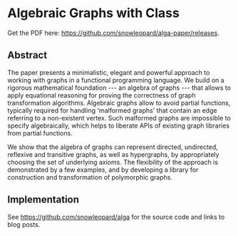 # Algebraic Graphs with Class

Get the PDF here: https://github.com/snowleopard/alga-paper/releases.

## Abstract

The paper presents a minimalistic, elegant and powerful approach to working
with graphs in a functional programming language. We build on a rigorous
mathematical foundation --- an algebra of graphs --- that allows to apply
equational reasoning for proving the correctness of graph transformation
algorithms. Algebraic graphs allow to avoid partial functions, typically
required for handling 'malformed graphs' that contain an edge referring to
a non-existent vertex. Such malformed graphs are impossible to specify
algebraically, which helps to liberate APIs of existing graph libraries
from partial functions.

We show that the algebra of graphs can represent directed, undirected, reflexive
and transitive graphs, as well as hypergraphs, by appropriately choosing
the set of underlying axioms. The flexibility of the approach is
demonstrated by a few examples, and by developing a library for construction
and transformation of polymorphic graphs.

## Implementation

See https://github.com/snowleopard/alga for the source code and links to blog posts.
